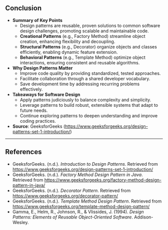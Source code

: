 ## Conclusion

- **Summary of Key Points**
  - Design patterns are reusable, proven solutions to common software design challenges, promoting scalable and maintainable code.
  - **Creational Patterns** (e.g., Factory Method) streamline object creation, enhancing flexibility and decoupling.
  - **Structural Patterns** (e.g., Decorator) organize objects and classes efficiently, enabling dynamic feature extension.
  - **Behavioral Patterns** (e.g., Template Method) optimize object interactions, ensuring consistent and reusable algorithms.
- **Why Design Patterns Matter**
  - Improve code quality by providing standardized, tested approaches.
  - Facilitate collaboration through a shared developer vocabulary.
  - Save development time by addressing recurring problems effectively.
- **Takeaways for Software Design**
  - Apply patterns judiciously to balance complexity and simplicity.
  - Leverage patterns to build robust, extensible systems that adapt to future needs.
  - Continue exploring patterns to deepen understanding and improve coding practices.
- **Source**: GeeksforGeeks (https://www.geeksforgeeks.org/design-patterns-set-1-introduction/)

---

## References

- GeeksforGeeks. (n.d.). *Introduction to Design Patterns*. Retrieved from https://www.geeksforgeeks.org/design-patterns-set-1-introduction/
- GeeksforGeeks. (n.d.). *Factory Method Design Pattern in Java*. Retrieved from https://www.geeksforgeeks.org/factory-method-design-pattern-in-java/
- GeeksforGeeks. (n.d.). *Decorator Pattern*. Retrieved from https://www.geeksforgeeks.org/decorator-pattern/
- GeeksforGeeks. (n.d.). *Template Method Design Pattern*. Retrieved from https://www.geeksforgeeks.org/template-method-design-pattern/
- Gamma, E., Helm, R., Johnson, R., & Vlissides, J. (1994). *Design Patterns: Elements of Reusable Object-Oriented Software*. Addison-Wesley.
